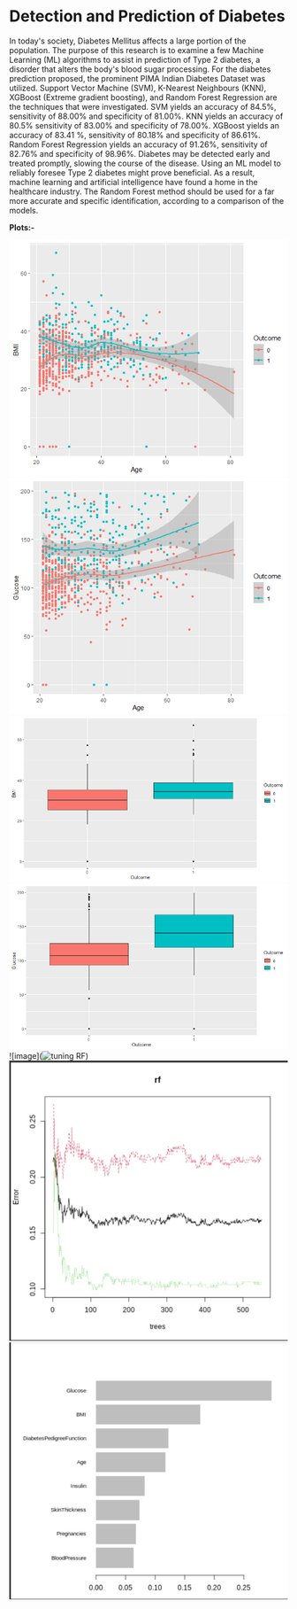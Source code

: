 # Detection and Prediction of Diabetes

In today's society, Diabetes Mellitus affects a large portion of the population. The purpose of this research is to examine a few Machine Learning (ML) algorithms to assist in prediction of Type 2 diabetes, a disorder that alters the body's blood sugar processing. For the diabetes prediction proposed, the prominent PIMA Indian Diabetes Dataset was utilized. Support Vector Machine (SVM), K-Nearest Neighbours (KNN), XGBoost (Extreme gradient boosting), and Random Forest Regression are the techniques that were investigated. SVM yields an accuracy of 84.5%, sensitivity of 88.00% and specificity of 81.00%. KNN yields an accuracy of 80.5% sensitivity of 83.00% and specificity of 78.00%. XGBoost yields an accuracy of 83.41 %, sensitivity of 80.18% and specificity of 86.61%. Random Forest Regression yields an accuracy of 91.26%, sensitivity of 82.76% and specificity of 98.96%. Diabetes may be detected early and treated promptly, slowing the course of the disease. Using an ML model to reliably foresee Type 2 diabetes might prove beneficial. As a result, machine learning and artificial intelligence have found a home in the healthcare industry. The Random Forest method should be used for a far more accurate and specific identification, according to a comparison of the models.

**Plots:-**

![image](https://github.com/Atharva-D/Assignment-Submission/blob/main/BMI%20vs%20Age.png)
![image](https://github.com/Atharva-D/Assignment-Submission/blob/main/Glucose%20vs%20Age.png)
![image](https://github.com/Atharva-D/Assignment-Submission/blob/main/Box_Plot%20for%20Outcome%20and%20BMI.png)
![image](https://github.com/Atharva-D/Assignment-Submission/blob/main/box_plot%20for%20Outcome%20and%20Glucose.png)
![image](![tuning RF](https://user-images.githubusercontent.com/81670580/147735084-82ecfebb-1f78-456e-8ea5-8c7e155fa1f4.png))
![image](https://github.com/Atharva-D/Assignment-Submission/blob/main/WhatsApp%20Image%202021-12-30%20at%201.24.01%20PM.jpeg)
![image](https://github.com/Atharva-D/Assignment-Submission/blob/main/WhatsApp%20Image%202021-12-30%20at%201.06.59%20PM.jpeg)
